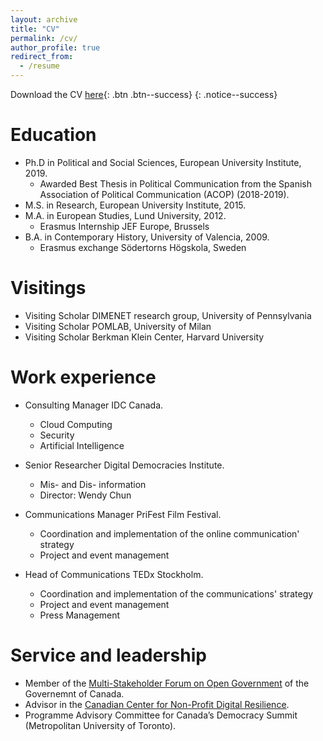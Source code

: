 ```yaml
---
layout: archive
title: "CV"
permalink: /cv/
author_profile: true
redirect_from:
  - /resume
---
```


Download the CV [here](/files/CV_Javier.pdf){: .btn .btn--success}
{: .notice--success}



Education
======
* Ph.D in Political and Social Sciences, European University Institute, 2019.
	- Awarded Best Thesis in Political Communication from the Spanish Association of Political Communication (ACOP) (2018-2019). 
* M.S. in Research, European University Institute, 2015.
* M.A. in European Studies, Lund University, 2012.
	- Erasmus Internship JEF Europe, Brussels
* B.A. in Contemporary History, University of Valencia, 2009.
	- Erasmus exchange Södertorns Högskola, Sweden
 
  
 Visitings
======  

- Visiting Scholar DIMENET research group, University of Pennsylvania
- Visiting Scholar POMLAB, University of Milan
- Visiting Scholar Berkman Klein Center, Harvard University
 
   
Work experience
======

* Consulting Manager IDC Canada.
  * Cloud Computing
  * Security
  * Artificial Intelligence

* Senior Researcher Digital Democracies Institute.
  * Mis- and Dis- information
  * Director: Wendy Chun
 
* Communications Manager PriFest Film Festival.
  * Coordination and implementation of the online communication' strategy
  * Project and event management
 
* Head of Communications TEDx Stockholm.
  * Coordination and implementation of the communications' strategy
  * Project and event management
  * Press Management
 
  
Service and leadership
====== 
* Member of the [Multi-Stakeholder Forum on Open Government](https://open.canada.ca/en/multi-stakeholder-forum-open-government) of the Governemnt of Canada.
* Advisor in the [Canadian Center for Non-Profit Digital Resilience](https://ccndr.ca/).
* Programme Advisory Committee for Canada’s Democracy Summit (Metropolitan University of Toronto).
